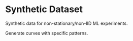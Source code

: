 # Synthetic Dataset

Synthetic data for non-stationary/non-IID ML experiments.

Generate curves with specific patterns.